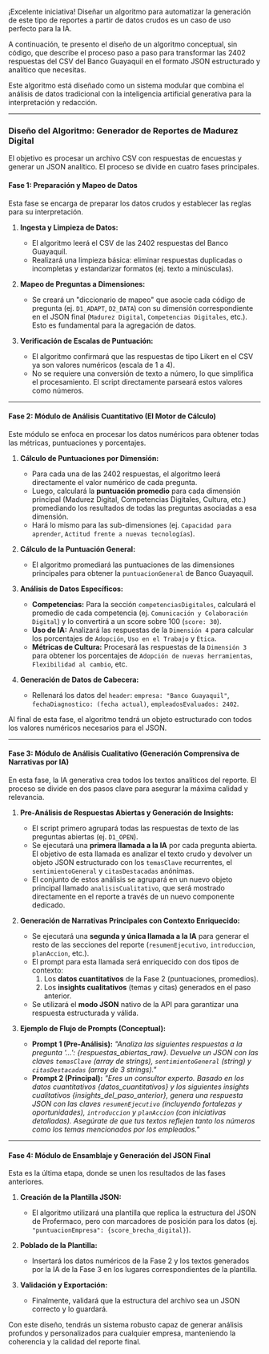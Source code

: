 ¡Excelente iniciativa! Diseñar un algoritmo para automatizar la generación de este tipo de reportes a partir de datos crudos es un caso de uso perfecto para la IA.

A continuación, te presento el diseño de un algoritmo conceptual, sin código, que describe el proceso paso a paso para transformar las 2402 respuestas del CSV del Banco Guayaquil en el formato JSON estructurado y analítico que necesitas.

Este algoritmo está diseñado como un sistema modular que combina el análisis de datos tradicional con la inteligencia artificial generativa para la interpretación y redacción.

---

### **Diseño del Algoritmo: Generador de Reportes de Madurez Digital**

El objetivo es procesar un archivo CSV con respuestas de encuestas y generar un JSON analítico. El proceso se divide en cuatro fases principales.

#### **Fase 1: Preparación y Mapeo de Datos**

Esta fase se encarga de preparar los datos crudos y establecer las reglas para su interpretación.

1.  **Ingesta y Limpieza de Datos:**
    * El algoritmo leerá el CSV de las 2402 respuestas del Banco Guayaquil.
    * Realizará una limpieza básica: eliminar respuestas duplicadas o incompletas y estandarizar formatos (ej. texto a minúsculas).

2.  **Mapeo de Preguntas a Dimensiones:**
    * Se creará un "diccionario de mapeo" que asocie cada código de pregunta (ej. `D1_ADAPT`, `D2_DATA`) con su dimensión correspondiente en el JSON final (`Madurez Digital`, `Competencias Digitales`, etc.). Esto es fundamental para la agregación de datos.

3.  **Verificación de Escalas de Puntuación:**
    * El algoritmo confirmará que las respuestas de tipo Likert en el CSV ya son valores numéricos (escala de 1 a 4).
    * No se requiere una conversión de texto a número, lo que simplifica el procesamiento. El script directamente parseará estos valores como números.

---

#### **Fase 2: Módulo de Análisis Cuantitativo (El Motor de Cálculo)**

Este módulo se enfoca en procesar los datos numéricos para obtener todas las métricas, puntuaciones y porcentajes.

1.  **Cálculo de Puntuaciones por Dimensión:**
    * Para cada una de las 2402 respuestas, el algoritmo leerá directamente el valor numérico de cada pregunta.
    * Luego, calculará la **puntuación promedio** para cada dimensión principal (Madurez Digital, Competencias Digitales, Cultura, etc.) promediando los resultados de todas las preguntas asociadas a esa dimensión.
    * Hará lo mismo para las sub-dimensiones (ej. `Capacidad para aprender`, `Actitud frente a nuevas tecnologías`).

2.  **Cálculo de la Puntuación General:**
    * El algoritmo promediará las puntuaciones de las dimensiones principales para obtener la `puntuacionGeneral` de Banco Guayaquil.

3.  **Análisis de Datos Específicos:**
    * **Competencias:** Para la sección `competenciasDigitales`, calculará el promedio de cada competencia (ej. `Comunicación y Colaboración Digital`) y lo convertirá a un score sobre 100 (`score: 30`).
    * **Uso de IA:** Analizará las respuestas de la `Dimensión 4` para calcular los porcentajes de `Adopción`, `Uso en el Trabajo` y `Ética`.
    * **Métricas de Cultura:** Procesará las respuestas de la `Dimensión 3` para obtener los porcentajes de `Adopción de nuevas herramientas`, `Flexibilidad al cambio`, etc.

4.  **Generación de Datos de Cabecera:**
    * Rellenará los datos del `header`: `empresa: "Banco Guayaquil"`, `fechaDiagnostico: (fecha actual)`, `empleadosEvaluados: 2402`.

Al final de esta fase, el algoritmo tendrá un objeto estructurado con todos los valores numéricos necesarios para el JSON.

---

#### **Fase 3: Módulo de Análisis Cualitativo (Generación Comprensiva de Narrativas por IA)**

En esta fase, la IA generativa crea todos los textos analíticos del reporte. El proceso se divide en dos pasos clave para asegurar la máxima calidad y relevancia.

1.  **Pre-Análisis de Respuestas Abiertas y Generación de Insights:**
    *   El script primero agrupará todas las respuestas de texto de las preguntas abiertas (ej. `D1_OPEN`).
    *   Se ejecutará una **primera llamada a la IA** por cada pregunta abierta. El objetivo de esta llamada es analizar el texto crudo y devolver un objeto JSON estructurado con los `temasClave` recurrentes, el `sentimientoGeneral` y `citasDestacadas` anónimas.
    *   El conjunto de estos análisis se agrupará en un nuevo objeto principal llamado `analisisCualitativo`, que será mostrado directamente en el reporte a través de un nuevo componente dedicado.

2.  **Generación de Narrativas Principales con Contexto Enriquecido:**
    *   Se ejecutará una **segunda y única llamada a la IA** para generar el resto de las secciones del reporte (`resumenEjecutivo`, `introduccion`, `planAccion`, etc.).
    *   El prompt para esta llamada será enriquecido con dos tipos de contexto:
        1.  Los **datos cuantitativos** de la Fase 2 (puntuaciones, promedios).
        2.  Los **insights cualitativos** (temas y citas) generados en el paso anterior.
    *   Se utilizará el **modo JSON** nativo de la API para garantizar una respuesta estructurada y válida.

4.  **Ejemplo de Flujo de Prompts (Conceptual):**
    *   **Prompt 1 (Pre-Análisis):** *"Analiza las siguientes respuestas a la pregunta '...': {respuestas_abiertas_raw}. Devuelve un JSON con las claves `temasClave` (array de strings), `sentimientoGeneral` (string) y `citasDestacadas` (array de 3 strings)."*
    *   **Prompt 2 (Principal):** *"Eres un consultor experto. Basado en los datos cuantitativos {datos_cuantitativos} y los siguientes insights cualitativos {insights_del_paso_anterior}, genera una respuesta JSON con las claves `resumenEjecutivo` (incluyendo fortalezas y oportunidades), `introduccion` y `planAccion` (con iniciativas detalladas). Asegúrate de que tus textos reflejen tanto los números como los temas mencionados por los empleados."*

--- 

#### **Fase 4: Módulo de Ensamblaje y Generación del JSON Final**

Esta es la última etapa, donde se unen los resultados de las fases anteriores.

1.  **Creación de la Plantilla JSON:**
    * El algoritmo utilizará una plantilla que replica la estructura del JSON de Profermaco, pero con marcadores de posición para los datos (ej. `"puntuacionEmpresa": {score_brecha_digital}`).

2.  **Poblado de la Plantilla:**
    * Insertará los datos numéricos de la Fase 2 y los textos generados por la IA de la Fase 3 en los lugares correspondientes de la plantilla.

3.  **Validación y Exportación:**
    * Finalmente, validará que la estructura del archivo sea un JSON correcto y lo guardará.

Con este diseño, tendrás un sistema robusto capaz de generar análisis profundos y personalizados para cualquier empresa, manteniendo la coherencia y la calidad del reporte final.